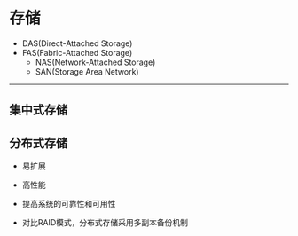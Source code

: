 # 存储



- DAS(Direct-Attached Storage)
- FAS(Fabric-Attached Storage)
    - NAS(Network-Attached Storage)
    - SAN(Storage Area Network)

---

## 集中式存储


## 分布式存储

- 易扩展
- 高性能
- 提高系统的可靠性和可用性


- 对比RAID模式，分布式存储采用多副本备份机制
